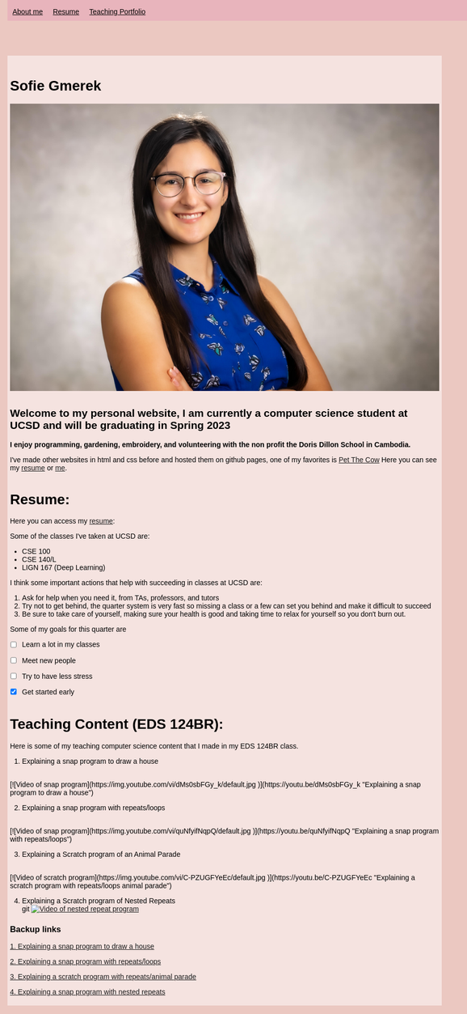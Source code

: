 <style>
body, html{
    background-color: #EBC8c1;
    font-family: Tahoma, sans-serif;
    color: black;
    scroll-behavior: smooth;
    margin-top: 20px;
    margin: auto;
    justify-content: center;
    max-width: 960px;
    margin-top: 30px;
}

.main{
    background-color: #F5E3E0;
    margin-top: 0px;
    padding:5px

}


.nav ul{    
 justify-content: center;

  background-color: #e8b4bc;;
  list-style-type: none;
  margin: 0px;
  margin-bottom:10px;
  padding: 0;
  overflow: hidden;
  color: black;
  position: fixed;
  width: 950px;
  top: 0; /* Position the navbar at the top of the page */
}

.nav li{
   display: inline;
   float: left;
  color: black;
  margin-top: 5px;
}

.nav a{
  display: block;
  padding: 10px;
  color: black;

}

.nav li a:hover {
  background-color:  #D282A6;
}



 </style>

<div class="nav">
<ul >
  <li><a href="#headshot">About me</a></li>
  <li ><a href="#resume">Resume</a></li>
  <li><a href="#teaching">Teaching Portfolio</a></li>
</ul>
</div>


<div class="main" markdown="1">

# Sofie Gmerek


<a name="headshot"></a>![my_headshot](headshot1.jpeg) 
## Welcome to my personal website, I am currently a computer science student at UCSD and will be graduating in Spring 2023

**I enjoy programming, gardening, embroidery, and volunteering with the non profit the Doris Dillon School in Cambodia.**


I've made other websites in html and css before and hosted them on github pages, one of my favorites is [Pet The Cow](https://petthecow.com/)
Here you can see my [resume](#resume) or [me](#headshot).



# <a name="resume"></a> Resume:
Here you can access my [resume](resume.png):


Some of the classes I've taken at UCSD are: 
- CSE 100 
- CSE 140/L 
- LIGN 167 (Deep Learning)

I think some important actions that help with succeeding in classes at UCSD are:
1. Ask for help when you need it, from TAs, professors, and tutors
2. Try not to get behind, the quarter system is very fast so missing a class or a few can set you behind and make it difficult to succeed
3. Be sure to take care of yourself, making sure your health is good and taking time to relax for yourself so you don't burn out.

Some of my goals for this quarter are
- [ ] Learn a lot in my classes
- [ ] Meet new people
- [ ] Try to have less stress
- [X] Get started early


# <a name="teaching"></a> Teaching Content (EDS 124BR):

Here is some of my teaching computer science content that I made in my EDS 124BR class.


1. Explaining a snap program to draw a house 
<br>
[![Video of snap program](https://img.youtube.com/vi/dMs0sbFGy_k/default.jpg
)](https://youtu.be/dMs0sbFGy_k "Explaining a snap program to draw a house")

2. Explaining a snap program with repeats/loops
<br>
[![Video of snap program](https://img.youtube.com/vi/quNfyifNqpQ/default.jpg
)](https://youtu.be/quNfyifNqpQ "Explaining a snap program with repeats/loops")

3. Explaining a Scratch program of an Animal Parade 
<br>
[![Video of scratch program](https://img.youtube.com/vi/C-PZUGFYeEc/default.jpg
)](https://youtu.be/C-PZUGFYeEc "Explaining a scratch program with repeats/loops animal parade")

4. Explaining a Scratch program of Nested Repeats
<br>git
[![Video of nested repeat program](https://img.youtube.com/vi/Lko31mF40TQ/default.jpg
)](https://youtu.be/Lko31mF40TQ "Explaining a scratch program with nested repeats")




### Backup links
[1. Explaining a snap program to draw a house ](https://youtu.be/dMs0sbFGy_k)


[2. Explaining a snap program with repeats/loops](https://youtu.be/quNfyifNqpQ)

[3. Explaining a scratch program with repeats/animal parade](https://youtu.be/C-PZUGFYeEc)

[4. Explaining a snap program with nested repeats](https://youtu.be/Lko31mF40TQ )

</div>
